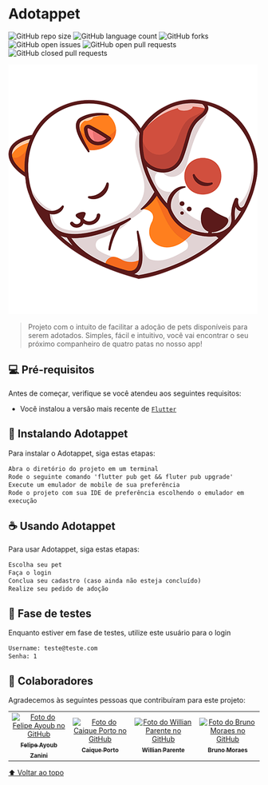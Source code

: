 # Adotappet

<!---Esses são exemplos. Veja https://shields.io para outras pessoas ou para personalizar este conjunto de escudos. Você pode querer incluir dependências, status do projeto e informações de licença aqui--->

![GitHub repo size](https://img.shields.io/github/repo-size/FIAP-Adotappet/adotappet-mobile?style=for-the-badge)
![GitHub language count](https://img.shields.io/github/languages/count/FIAP-Adotappet/adotappet-mobile?style=for-the-badge)
![GitHub forks](https://img.shields.io/github/forks/FIAP-Adotappet/adotappet-mobile?style=for-the-badge)
![GitHub open issues](https://img.shields.io/github/issues/FIAP-Adotappet/adotappet-mobile?style=for-the-badge)
![GitHub open pull requests](https://img.shields.io/github/issues-pr-raw/FIAP-Adotappet/adotappet-mobile?style=for-the-badge)
![GitHub closed pull requests](https://img.shields.io/github/issues-pr-closed/FIAP-Adotappet/adotappet-mobile?style=for-the-badge)

<img src="assets/images/logo.png" alt="logo adotappet">

> Projeto com o intuito de facilitar a adoção de pets disponíveis para serem adotados. Simples, fácil e intuitivo, você vai encontrar o seu próximo companheiro de quatro patas no nosso app!

## 💻 Pré-requisitos

Antes de começar, verifique se você atendeu aos seguintes requisitos:
<!---Estes são apenas requisitos de exemplo. Adicionar, duplicar ou remover conforme necessário--->
* Você instalou a versão mais recente de [`Flutter`](https://flutter.dev/docs/get-started/install)

## 🚀 Instalando Adotappet

Para instalar o Adotappet, siga estas etapas:

```
Abra o diretório do projeto em um terminal
Rode o seguinte comando 'flutter pub get && fluter pub upgrade'
Execute um emulador de mobile de sua preferência
Rode o projeto com sua IDE de preferência escolhendo o emulador em execução
```

## ☕ Usando Adotappet

Para usar Adotappet, siga estas etapas:

```
Escolha seu pet
Faça o login
Conclua seu cadastro (caso ainda não esteja concluído)
Realize seu pedido de adoção
```

## 🧪 Fase de testes

Enquanto estiver em fase de testes, utilize este usuário para o login

```
Username: teste@teste.com
Senha: 1
```

## 🤝 Colaboradores

Agradecemos às seguintes pessoas que contribuíram para este projeto:

<table>
  <tr>
    <td align="center">
      <a href="#">
        <img src="https://avatars.githubusercontent.com/u/44610177?s=400&u=a295c0872f7b116a479c24b2bf9d4ebe39d8057c&v=4" width="100px;" alt="Foto do Felipe Ayoub no GitHub"/><br>
        <sub>
          <b>Felipe Ayoub Zanini</b>
        </sub>
      </a>
    </td>
    <td align="center">
      <a href="#">
        <img src="https://avatars.githubusercontent.com/u/45915154?v=4" width="100px;" alt="Foto do Caique Porto no GitHub"/><br>
        <sub>
          <b>Caique Porto</b>
        </sub>
      </a>
    </td>
    <td align="center">
      <a href="#">
        <img src="https://avatars.githubusercontent.com/u/38897172?v=4" width="100px;" alt="Foto do Willian Parente no GitHub"/><br>
        <sub>
          <b>Willian Parente</b>
        </sub>
      </a>
    </td>
    <td align="center">
      <a href="#">
        <img src="https://avatars.githubusercontent.com/u/7451131?v=4" width="100px;" alt="Foto do Bruno Moraes no GitHub"/><br>
        <sub>
          <b>Bruno Moraes</b>
        </sub>
      </a>
    </td>
  </tr>
</table>

[⬆ Voltar ao topo](#Adotappet)<br>
